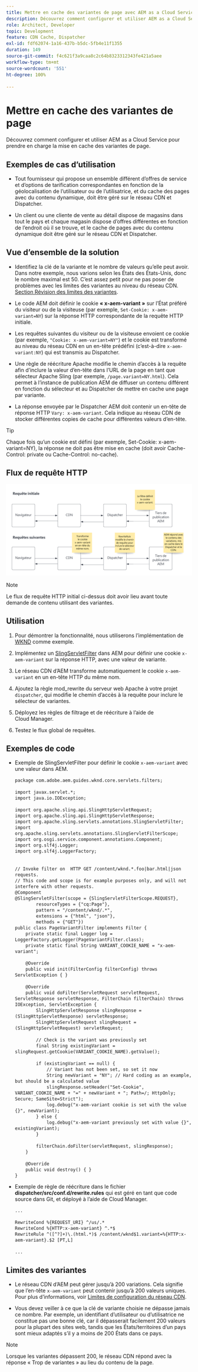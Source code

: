 ```yaml
---
title: Mettre en cache des variantes de page avec AEM as a Cloud Service
description: Découvrez comment configurer et utiliser AEM as a Cloud Service pour prendre en charge la mise en cache des variantes de page.
role: Architect, Developer
topic: Development
feature: CDN Cache, Dispatcher
exl-id: fdf62074-1a16-437b-b5dc-5fb4e11f1355
duration: 149
source-git-commit: f4c621f3a9caa8c2c64b8323312343fe421a5aee
workflow-type: tm+mt
source-wordcount: '551'
ht-degree: 100%

---
```


# Mettre en cache des variantes de page

Découvrez comment configurer et utiliser AEM as a Cloud Service pour prendre en charge la mise en cache des variantes de page.

## Exemples de cas d’utilisation

+ Tout fournisseur qui propose un ensemble différent d’offres de service et d’options de tarification correspondantes en fonction de la géolocalisation de l’utilisateur ou de l’utilisatrice, et du cache des pages avec du contenu dynamique, doit être géré sur le réseau CDN et Dispatcher.

+ Un client ou une cliente de vente au détail dispose de magasins dans tout le pays et chaque magasin dispose d’offres différentes en fonction de l’endroit où il se trouve, et le cache de pages avec du contenu dynamique doit être géré sur le réseau CDN et Dispatcher.

## Vue d’ensemble de la solution

+ Identifiez la clé de la variante et le nombre de valeurs qu’elle peut avoir. Dans notre exemple, nous varions selon les États des États-Unis, donc le nombre maximal est 50. C’est assez petit pour ne pas poser de problèmes avec les limites des variantes au niveau du réseau CDN. [Section Révision des limites des variantes](#variant-limitations).

+ Le code AEM doit définir le cookie __« x-aem-variant »__ sur l’État préféré du visiteur ou de la visiteuse (par exemple, `Set-Cookie: x-aem-variant=NY`) sur la réponse HTTP correspondante de la requête HTTP initiale.

+ Les requêtes suivantes du visiteur ou de la visiteuse envoient ce cookie (par exemple, `"Cookie: x-aem-variant=NY"`) et le cookie est transformé au niveau du réseau CDN en un en-tête prédéfini (c’est-à-dire `x-aem-variant:NY`) qui est transmis au Dispatcher.

+ Une règle de réécriture Apache modifie le chemin d’accès à la requête afin d’inclure la valeur d’en-tête dans l’URL de la page en tant que sélecteur Apache Sling (par exemple, `/page.variant=NY.html`). Cela permet à l’instance de publication AEM de diffuser un contenu différent en fonction du sélecteur et au Dispatcher de mettre en cache une page par variante.

+ La réponse envoyée par le Dispatcher AEM doit contenir un en-tête de réponse HTTP `Vary: x-aem-variant`. Cela indique au réseau CDN de stocker différentes copies de cache pour différentes valeurs d’en-tête.

>[!TIP]
>
>Chaque fois qu’un cookie est défini (par exemple, Set-Cookie: x-aem-variant=NY), la réponse ne doit pas être mise en cache (doit avoir Cache-Control: private ou Cache-Control: no-cache).

## Flux de requête HTTP

![Flux de requête de cache de variantes.](./assets/variant-cache-request-flow.png)

>[!NOTE]
>
>Le flux de requête HTTP initial ci-dessus doit avoir lieu avant toute demande de contenu utilisant des variantes.

## Utilisation

1. Pour démontrer la fonctionnalité, nous utiliserons l’implémentation de [WKND](https://experienceleague.adobe.com/docs/experience-manager-learn/getting-started-wknd-tutorial-develop/overview.html?lang=fr) comme exemple.

1. Implémentez un [SlingServletFilter](https://sling.apache.org/documentation/the-sling-engine/filters.html) dans AEM pour définir une cookie `x-aem-variant` sur la réponse HTTP, avec une valeur de variante.

1. Le réseau CDN d’AEM transforme automatiquement le cookie `x-aem-variant` en un en-tête HTTP du même nom.

1. Ajoutez la règle mod_rewrite du serveur web Apache à votre projet `dispatcher`, qui modifie le chemin d’accès à la requête pour inclure le sélecteur de variantes.

1. Déployez les règles de filtrage et de réécriture à l’aide de Cloud Manager.

1. Testez le flux global de requêtes.

## Exemples de code

+ Exemple de SlingServletFilter pour définir le cookie `x-aem-variant` avec une valeur dans AEM.

  ```
  package com.adobe.aem.guides.wknd.core.servlets.filters;
  
  import javax.servlet.*;
  import java.io.IOException;
  
  import org.apache.sling.api.SlingHttpServletRequest;
  import org.apache.sling.api.SlingHttpServletResponse;
  import org.apache.sling.servlets.annotations.SlingServletFilter;
  import org.apache.sling.servlets.annotations.SlingServletFilterScope;
  import org.osgi.service.component.annotations.Component;
  import org.slf4j.Logger;
  import org.slf4j.LoggerFactory;
  
  
  // Invoke filter on  HTTP GET /content/wknd.*.foo|bar.html|json requests.
  // This code and scope is for example purposes only, and will not interfere with other requests.
  @Component
  @SlingServletFilter(scope = {SlingServletFilterScope.REQUEST},
          resourceTypes = {"cq:Page"},
          pattern = "/content/wknd/.*",
          extensions = {"html", "json"},
          methods = {"GET"})
  public class PageVariantFilter implements Filter {
      private static final Logger log = LoggerFactory.getLogger(PageVariantFilter.class);
      private static final String VARIANT_COOKIE_NAME = "x-aem-variant";
  
      @Override
      public void init(FilterConfig filterConfig) throws ServletException { }
  
      @Override
      public void doFilter(ServletRequest servletRequest, ServletResponse servletResponse, FilterChain filterChain) throws IOException, ServletException {
          SlingHttpServletResponse slingResponse = (SlingHttpServletResponse) servletResponse;
          SlingHttpServletRequest slingRequest = (SlingHttpServletRequest) servletRequest;
  
          // Check is the variant was previously set
          final String existingVariant = slingRequest.getCookie(VARIANT_COOKIE_NAME).getValue();
  
          if (existingVariant == null) {
              // Variant has not been set, so set it now
              String newVariant = "NY"; // Hard coding as an example, but should be a calculated value
              slingResponse.setHeader("Set-Cookie", VARIANT_COOKIE_NAME + "=" + newVariant + "; Path=/; HttpOnly; Secure; SameSite=Strict");
              log.debug("x-aem-variant cookie is set with the value {}", newVariant);
          } else {
              log.debug("x-aem-variant previously set with value {}", existingVariant);
          }
  
          filterChain.doFilter(servletRequest, slingResponse);
      }
  
      @Override
      public void destroy() { }
  }
  ```

+ Exemple de règle de réécriture dans le fichier __dispatcher/src/conf.d/rewrite.rules__ qui est géré en tant que code source dans Git, et déployé à l’aide de Cloud Manager.

  ```
  ...
  
  RewriteCond %{REQUEST_URI} ^/us/.*  
  RewriteCond %{HTTP:x-aem-variant} ^.*$  
  RewriteRule ^([^?]+)\.(html.*)$ /content/wknd$1.variant=%{HTTP:x-aem-variant}.$2 [PT,L] 
  
  ...
  ```

## Limites des variantes

+ Le réseau CDN d’AEM peut gérer jusqu’à 200 variations. Cela signifie que l’en-tête `x-aem-variant` peut contenir jusqu’à 200 valeurs uniques. Pour plus d’informations, voir [Limites de configuration du réseau CDN](https://docs.fastly.com/en/guides/resource-limits).

+ Vous devez veiller à ce que la clé de variante choisie ne dépasse jamais ce nombre.  Par exemple, un identifiant d’utilisateur ou d’utilisatrice ne constitue pas une bonne clé, car il dépasserait facilement 200 valeurs pour la plupart des sites web, tandis que les États/territoires d’un pays sont mieux adaptés s’il y a moins de 200 États dans ce pays.

>[!NOTE]
>
>Lorsque les variantes dépassent 200, le réseau CDN répond avec la réponse « Trop de variantes » au lieu du contenu de la page.
